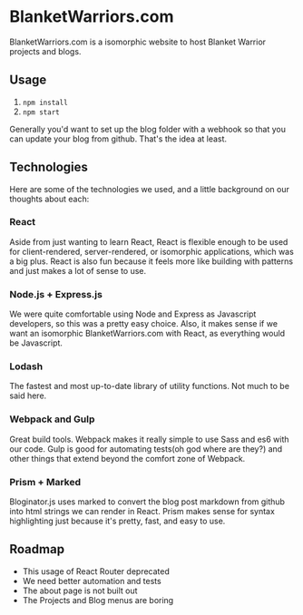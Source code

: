 # BlanketWarriors.com
  BlanketWarriors.com is a isomorphic website to host Blanket Warrior projects and blogs.

## Usage
  1. `npm install`
  2. `npm start`

Generally you'd want to set up the blog folder with a webhook so that you can update your blog from github.  That's the idea at least.

## Technologies
Here are some of the technologies we used, and a little background on our thoughts about each:

### React
  Aside from just wanting to learn React, React is flexible enough to be used for client-rendered, server-rendered, or isomorphic applications, which was a big plus.  React is also fun because it feels more like building with patterns and just makes a lot of sense to use.

### Node.js + Express.js
  We were quite comfortable using Node and Express as Javascript developers, so this was a pretty easy choice.  Also, it makes sense if we want an isomorphic BlanketWarriors.com with React, as everything would be Javascript.

### Lodash
  The fastest and most up-to-date library of utility functions.  Not much to be said here.

### Webpack and Gulp
  Great build tools.  Webpack makes it really simple to use Sass and es6 with our code.  Gulp is good for automating tests(oh god where are they?) and other things that extend beyond the comfort zone of Webpack.

### Prism + Marked
  Bloginator.js uses marked to convert the blog post markdown from github into html strings we can render in React.  Prism makes sense for syntax highlighting just because it's pretty, fast, and easy to use.

## Roadmap
 - This usage of React Router deprecated
 - We need better automation and tests
 - The about page is not built out
 - The Projects and Blog menus are boring
